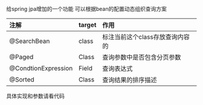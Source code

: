 给spring jpa增加的一个功能
可以根据bean的配置动态组织查询方案


| 注解  | target  | 作用 |
| :------------ |:---------------| :-----|
| @SearchBean	  |class      | 标注当前这个class存放查询内容的 |
| @Paged        |Class      |	查询参数中是否包含分页参数      |
| @CondtionExpression|	Field	| 查询表达式|
| @Sorted  |	Class |	查询结果的排序描述  |

具体实现和参数请看代码